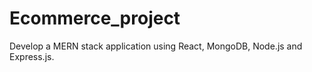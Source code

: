 # Ecommerce_project
Develop a MERN stack  application using React, MongoDB, Node.js and Express.js.
